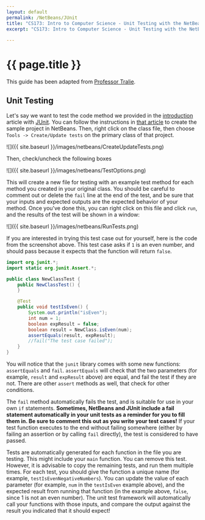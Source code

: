 ```yaml
---
layout: default
permalink: /NetBeans/JUnit
title: "CS173: Intro to Computer Science - Unit Testing with the NetBeans Software Environment"
excerpt: "CS173: Intro to Computer Science - Unit Testing with the NetBeans Software Environment"
    
---
```

# {{ page.title }}

This guide has been adapted from [Professor Tralie](https://www.ursinus.edu/live/profiles/4502-christopher-tralie).

## Unit Testing

Let's say we want to test the code method we provided in the [introduction](../NetBeans) article with [JUnit](https://netbeans.org/kb/docs/java/junit-intro.html).   You can follow the instructions in [that article](../NetBeans) to create the sample project in NetBeans.  Then, right click on the class file, then choose `Tools -> Create/Update tests` on the primary class of that project.

![]({{ site.baseurl }}/images/netbeans/CreateUpdateTests.png)

Then, check/uncheck the following boxes

![]({{ site.baseurl }}/images/netbeans/TestOptions.png)

This will create a new file for testing with an example test method for each method you created in your original class. You should be careful to comment out or delete the `fail` line at the end of the test, and be sure that your inputs and expected outputs are the expected behavior of your method. Once you've done this, you can right click on this file and click `run`, and the results of the test will be shown in a window:

![]({{ site.baseurl }}/images/netbeans/RunTests.png)

If you are interested in trying this test case out for yourself, here is the code from the screenshot above.  This test case asks if `1` is an even number, and should pass because it expects that the function will return  `false`.

```java
import org.junit.*;
import static org.junit.Assert.*;

public class NewClassTest {
	public NewClassTest() {
	}

	@Test
	public void testIsEven() {
		System.out.println("isEven");
		int num = 1;
		boolean expResult = false;
		boolean result = NewClass.isEven(num);
		assertEquals(result, expResult);
		//fail("The test case failed");
	}
}
```

You will notice that the `junit` library comes with some new functions: `assertEquals` and `fail`.  `assertEquals` will check that the two parameters (for example, `result` and `expResult` above) are equal, and fail the test if they are not.  There are other `assert` methods as well, that check for other conditions.  

The `fail` method automatically fails the test, and is suitable for use in your own `if` statements.  **Sometimes, NetBeans and JUnit include a fail statement automatically in your unit tests as a reminder for you to fill them in.  Be sure to comment this out as you write your test cases!**  If your test function executes to the end without failing somewhere (either by failing an assertion or by calling `fail` directly), the test is considered to have passed.

Tests are automatically generated for each function in the file you are testing.  This might include your `main` function.  You can remove this test.  However, it is advisable to copy the remaining tests, and run them multiple times.  For each test, you should give the function a unique name (for example, `testIsEvenNegativeNumbers`).  You can update the value of each parameter (for example, `num` in the `testIsEven` example above), and the expected result from running that function (in the example above, `false`, since 1 is not an even number).  The unit test framework will automatically call your functions with those inputs, and compare the output against the result you indicated that it should expect!
